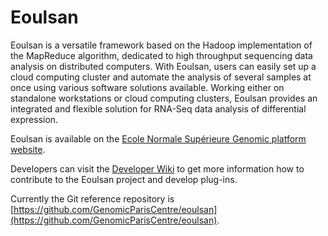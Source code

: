 Eoulsan
=======

Eoulsan is a versatile framework based on the Hadoop implementation of the MapReduce algorithm, dedicated to high throughput sequencing data analysis on distributed computers. With Eoulsan, users can easily set up a cloud computing cluster and automate the analysis of several samples at once using various software solutions available. Working either on standalone workstations or cloud computing clusters, Eoulsan provides an integrated and flexible solution for RNA-Seq data analysis of differential expression.

Eoulsan is available on the [Ecole Normale Supérieure Genomic platform website](http://transcriptome.ens.fr/eoulsan).

Developers can visit the [Developer Wiki](https://github.com/GenomicParisCentre/eoulsan/wiki) to get more information how to contribute to the Eoulsan project and develop plug-ins.

Currently the Git reference repository is [https://github.com/GenomicParisCentre/eoulsan](https://github.com/GenomicParisCentre/eoulsan).
